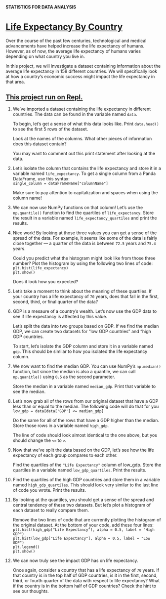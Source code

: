 #### STATISTICS FOR DATA ANALYSIS
# <a href="https://www.codecademy.com/paths/analyze-data-with-python/tracks/ida-6-statistics-for-data-analysis/modules/ida-6-2-quartiles-quantiles/projects/life-expectancy-by-country" target="_blank">Life Expectancy By Country</a>
Over the course of the past few centuries, technological and medical advancements have helped increase the life expectancy of humans. However, as of now, the average life expectancy of humans varies depending on what country you live in.

In this project, we will investigate a dataset containing information about the average life expectancy in 158 different countries. We will specifically look at how a country’s economic success might impact the life expectancy in that area.

<a href="https://repl.it/@lendoo73/lifeExpectancy#main.py" target="_blank">This project run on Repl.</a>
------------
1. <p>We’ve imported a dataset containing the life expectancy in different countries. The data can be found in the variable named <code>data</code>.</p><p>To begin, let’s get a sense of what this data looks like. Print <code>data.head()</code> to see the first 5 rows of the dataset.</p><p>Look at the names of the columns. What other pieces of information does this dataset contain?</p><p>You may want to comment out this print statement after looking at the data.</p>
2. <p>Let’s isolate the column that contains the life expectancy and store it in a variable named <code>life_expectancy</code>. To get a single column from a Panda DataFrame, use this syntax:<br /><code>single_column = dataFrameName["columnName"]</code></p><p>Make sure to pay attention to capitalization and spaces when using the column name!</p>
3. <p>We can now use NumPy functions on that column! Let’s use the <code>np.quantile()</code> function to find the quartiles of <code>life_expectancy</code>. Store the result in a variable named <code>life_expectancy_quartiles</code> and print the results.</p>
4. <p>Nice work! By looking at those three values you can get a sense of the spread of the data. For example, it seems like some of the data is fairly close together — a quarter of the data is between <code>72.5</code> years and <code>75.4</code> years.</p><p>Could you predict what the histogram might look like from those three number? Plot the histogram by using the following two lines of code:<br /><code>plt.hist(life_expectancy)</code><br /><code>plt.show()</code></p>Does it look how you expected?
5. <p>Let’s take a moment to think about the meaning of these quartiles. If your country has a life expectancy of <code>70</code> years, does that fall in the first, second, third, or final quarter of the data?</p>
6. <p>GDP is a mesaure of a country’s wealth. Let’s now use the GDP data to see if life expectancy is affected by this value.</p><p>Let’s split the data into two groups based on GDP. If we find the median GDP, we can create two datasets for “low GDP countries” and “high GDP countries.</p><p>To start, let’s isolate the GDP column and store it in a variable named <code>gdp</code>. This should be similar to how you isolated the life expectancy column.</p>
7. <p>We now want to find the median GDP. You can use NumPy’s <code>np.median()</code> function, but since the median is also a quantile, we can call <code>np.quanitle()</code> using <code>0.5</code> as the second parameter.</p><p>Store the median in a variable named <code>median_gdp</code>. Print that variable to see the median.</p>
8. <p>Let’s now grab all of the rows from our original dataset that have a GDP less than or equal to the median. The following code will do that for you<br /><code>low_gdp = data[data['GDP'] <= median_gdp]</code></p><p>Do the same for all of the rows that have a GDP higher than the median. Store those rows in a variable named <code>high_gdp</code>.</p><p>The line of code should look almost identical to the one above, but you should change the <code><=</code> to <code>></code>.</p>
9. <p>Now that we’ve split the data based on the GDP, let’s see how the life expectancy of each group compares to each other.</p><p>Find the quartiles of the <code>"Life Expectancy"</code> column of low_gdp. Store the quartiles in a variable named <code>low_gdp_quartiles</code>. Print the results.</p>
10. <p>Find the quartiles of the high GDP countries and store them in a variable named <code>high_gdp_quartiles</code>. This should look very similar to the last line of code you wrote. Print the results.</p>
11. <p>By looking at the quantiles, you should get a sense of the spread and central tendency of these two datasets. But let’s plot a histogram of each dataset to really compare them.</p><p>Remove the two lines of code that are currently plotting the histogram of the original dataset. At the bottom of your code, add these four lines:<br /><code>plt.hist(high_gdp["Life Expectancy"], alpha = 0.5, label = "High GDP")</code><br /><code>plt.hist(low_gdp["Life Expectancy"], alpha = 0.5, label = "Low GDP")</code><br /><code>plt.legend()</code><br /><code>plt.show()</code></p>
12. <p>We can now truly see the impact GDP has on life expectancy.</p><p>Once again, consider a country that has a life expectancy of <code>70</code> years. If that country is in the top half of GDP countries, is it in the first, second, third, or fourth quarter of the data with respect to life expectancy? What if the country is in the bottom half of GDP countries? Check the hint to see our thoughts.</p>
